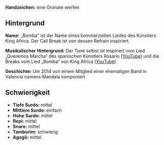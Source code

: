 **Handzeichen:** eine Granate werfen

## Hintergrund

**Name:** „Bomba“ ist der Name eines kommerziellen Liedes des Künstlers King
Africa. Der Call Break ist von dessen Refrain inspiriert.

**Musikalischer Hintergrund:** Der Tune selbst ist inspiriert vom Lied „Queremos
Marcha“ des spanischen Künstlers Rosario
([YouTube](https://www.youtube.com/watch?v=aC6XTOwNBO8)) und die Breaks vom Lied
„Bomba“ von King Africa
([YouTube](https://www.youtube.com/watch?v=QlPS16NeBO0)).

**Geschichte:** Um 2014 von einem Mitglied einer ehemaligen Band in Valencia
namens Mandala komponiert

## Schwierigkeit

* **Tiefe Surdo:** mittel
* **Mittlere Surdo:** einfach
* **Hohe Surdo:** mittel
* **Repi:** mittel
* **Snare:** mittel
* **Tamborim:** schwierig
* **Agogô:** mittel
